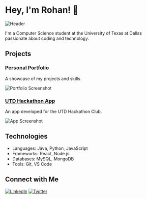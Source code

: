 # Hey, I'm Rohan! 👋

![Header](https://your-image-url.com/header-image.png)

I'm a Computer Science student at the University of Texas at Dallas passionate about coding and technology.

## Projects

### [Personal Portfolio](https://github.com/YourUsername/Portfolio)

A showcase of my projects and skills.

![Portfolio Screenshot](https://project-image-url.com/portfolio-screenshot.png)

### [UTD Hackathon App](https://github.com/YourUsername/UTDHackathonApp)

An app developed for the UTD Hackathon Club.

![App Screenshot](https://project-image-url.com/app-screenshot.png)

## Technologies

- Languages: Java, Python, JavaScript
- Frameworks: React, Node.js
- Databases: MySQL, MongoDB
- Tools: Git, VS Code

## Connect with Me

[![LinkedIn](https://img.shields.io/badge/LinkedIn-Connect-blue)](https://www.linkedin.com/in/YourLinkedInProfile)
[![Twitter](https://img.shields.io/twitter/follow/YourTwitterHandle?style=social)](https://twitter.com/YourTwitterHandle)

